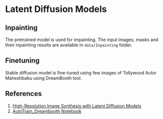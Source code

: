 # Latent Diffusion Models
## Inpainting
The pretrained model is used for impainting. The input images, masks and their inpainting results are available in `data/Inpainting` folder.

## Finetuning
Stable diffusion model is fine-tuned using few images of Tollywood Actor Maheshbabu using DreamBooth tool.

## References
1. [High-Resolution Image Synthesis with Latent Diffusion Models](https://arxiv.org/abs/2112.10752)
2. [AutoTrain_Dreambooth Notebook](https://colab.research.google.com/github/huggingface/autotrain-advanced/blob/main/colabs/AutoTrain_Dreambooth.ipynb)
